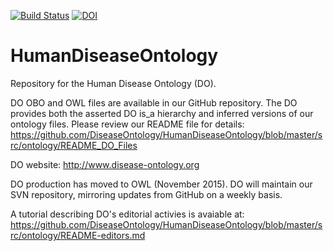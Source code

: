 [![Build Status](https://travis-ci.org/cmungall/HumanDiseaseOntology.svg?branch=master)](https://travis-ci.org/cmungall/HumanDiseaseOntology)
[![DOI](https://zenodo.org/badge/13996/cmungall/HumanDiseaseOntology.svg)](https://zenodo.org/badge/latestdoi/13996/cmungall/HumanDiseaseOntology)

# HumanDiseaseOntology
Repository for the Human Disease Ontology (DO).

DO OBO and OWL files are available in our GitHub repository. 
   The DO provides both the asserted DO is_a hierarchy and inferred versions of our 
   ontology files. Please review our README file for details: https://github.com/DiseaseOntology/HumanDiseaseOntology/blob/master/src/ontology/README_DO_Files

DO website: http://www.disease-ontology.org

DO production has moved to OWL (November 2015).
DO will maintain our SVN repository, 
mirroring updates from GitHub on a weekly basis. 

A tutorial describing DO's editorial activies is avaiable at: 
https://github.com/DiseaseOntology/HumanDiseaseOntology/blob/master/src/ontology/README-editors.md

